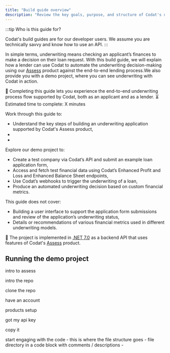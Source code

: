 ```yaml
---
title: "Build guide overview"
description: "Review the key goals, purpose, and structure of Codat's underwriting build guide"
---
```


:::tip Who is this guide for?

Codat's build guides are for our developer users. We assume you are technically savvy and know how to use an API.
:::

In simple terms, underwriting means checking an applicant’s finances to make a decision on their loan request. With this build guide, we will explain how a lender can use Codat to automate the underwriting decision-making using our [Assess](/assess/overview) product against the end-to-end lending process.We also provide you with a demo project, where you can see underwriting with Codat in action. 

:dart: Completing this guide lets you experience the end-to-end underwriting process flow supported by Codat, both as an applicant and as a lender.
:hourglass_flowing_sand: Estimated time to complete: X minutes

Work through this guide to:

- Understand the key steps of building an underwriting application supported by Codat's Assess product,
- 
- 

Explore our demo project to:

- Create a test company via Codat’s API and submit an example loan application form,
- Access and fetch test financial data using Codat’s Enhanced Profit and Loss and Enhanced Balance Sheet endpoints,
- Use Codat’s webhooks to trigger the underwriting of a loan,
- Produce an automated underwriting decision based on custom financial metrics. 

This guide does not cover: 

- Building a user interface to support the application form submissions and review of the application’s underwriting status,
- Details or recommendations of various financial metrics used in different underwriting models.

:hammer: The project is implemented in [.NET 7.0](https://dotnet.microsoft.com/en-us/download/dotnet/7.0) as a backend API that uses features of Codat's [Assess](/assess/overview) product.




## Running the demo project


intro to assess

intro the repo 

clone the repo

have an account

products setup

got my api key

copy it

start engaging with the code - this is where the file structure goes - file directory in a code block with comments / descriptions -
